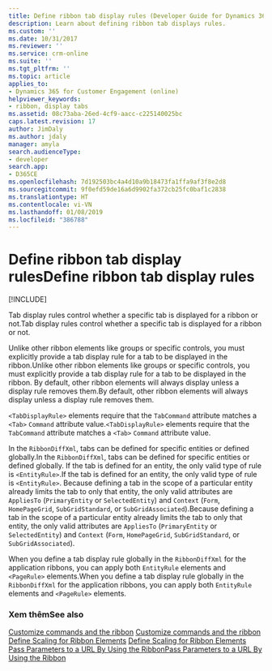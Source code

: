 ```yaml
---
title: Define ribbon tab display rules (Developer Guide for Dynamics 365 for Customer Engagement) | MicrosoftDocs
description: Learn about defining ribbon tab displays rules.
ms.custom: ''
ms.date: 10/31/2017
ms.reviewer: ''
ms.service: crm-online
ms.suite: ''
ms.tgt_pltfrm: ''
ms.topic: article
applies_to:
- Dynamics 365 for Customer Engagement (online)
helpviewer_keywords:
- ribbon, display tabs
ms.assetid: 08c73aba-26ed-4cf9-aacc-c225140025bc
caps.latest.revision: 17
author: JimDaly
ms.author: jdaly
manager: amyla
search.audienceType:
- developer
search.app:
- D365CE
ms.openlocfilehash: 7d192503bc4a4d10a9b18473fa1ffa9af3f8e2d8
ms.sourcegitcommit: 9f0efd59de16a6d9902fa372cb25fc0baf1c2838
ms.translationtype: HT
ms.contentlocale: vi-VN
ms.lasthandoff: 01/08/2019
ms.locfileid: "386788"
---
```

# <a name="define-ribbon-tab-display-rules"></a><span data-ttu-id="c065b-103">Define ribbon tab display rules</span><span class="sxs-lookup"><span data-stu-id="c065b-103">Define ribbon tab display rules</span></span>

[!INCLUDE[](../../includes/cc_applies_to_update_9_0_0.md)]

<span data-ttu-id="c065b-104">Tab display rules control whether a specific tab is displayed for a ribbon or not.</span><span class="sxs-lookup"><span data-stu-id="c065b-104">Tab display rules control whether a specific tab is displayed for a ribbon or not.</span></span>  
  
 <span data-ttu-id="c065b-105">Unlike other ribbon elements like groups or specific controls, you must explicitly provide a tab display rule for a tab to be displayed in the ribbon.</span><span class="sxs-lookup"><span data-stu-id="c065b-105">Unlike other ribbon elements like groups or specific controls, you must explicitly provide a tab display rule for a tab to be displayed in the ribbon.</span></span> <span data-ttu-id="c065b-106">By default, other ribbon elements will always display unless a display rule removes them.</span><span class="sxs-lookup"><span data-stu-id="c065b-106">By default, other ribbon elements will always display unless a display rule removes them.</span></span>  
  
 <span data-ttu-id="c065b-107">`<TabDisplayRule>` elements require that the `TabCommand` attribute matches a `<Tab>` `Command` attribute value.</span><span class="sxs-lookup"><span data-stu-id="c065b-107">`<TabDisplayRule>` elements require that the `TabCommand` attribute matches a `<Tab>` `Command` attribute value.</span></span>  
  
 <span data-ttu-id="c065b-108">In the `RibbonDiffXml`, tabs can be defined for specific entities or defined globally.</span><span class="sxs-lookup"><span data-stu-id="c065b-108">In the `RibbonDiffXml`, tabs can be defined for specific entities or defined globally.</span></span> <span data-ttu-id="c065b-109">If the tab is defined for an entity, the only valid type of rule is `<EntityRule>`.</span><span class="sxs-lookup"><span data-stu-id="c065b-109">If the tab is defined for an entity, the only valid type of rule is `<EntityRule>`.</span></span> <span data-ttu-id="c065b-110">Because defining a tab in the scope of a particular entity already limits the tab to only that entity, the only valid attributes are `AppliesTo` (`PrimaryEntity` or `SelectedEntity`) and `Context` (`Form`, `HomePageGrid`, `SubGridStandard`, or `SubGridAssociated`).</span><span class="sxs-lookup"><span data-stu-id="c065b-110">Because defining a tab in the scope of a particular entity already limits the tab to only that entity, the only valid attributes are `AppliesTo` (`PrimaryEntity` or `SelectedEntity`) and `Context` (`Form`, `HomePageGrid`, `SubGridStandard`, or `SubGridAssociated`).</span></span>  
  
 <span data-ttu-id="c065b-111">When you define a tab display rule globally in the `RibbonDiffXml` for the application ribbons, you can apply both `EntityRule` elements and `<PageRule>` elements.</span><span class="sxs-lookup"><span data-stu-id="c065b-111">When you define a tab display rule globally in the `RibbonDiffXml` for the application ribbons, you can apply both `EntityRule` elements and `<PageRule>` elements.</span></span>  
  
### <a name="see-also"></a><span data-ttu-id="c065b-112">Xem thêm</span><span class="sxs-lookup"><span data-stu-id="c065b-112">See also</span></span>  
 <span data-ttu-id="c065b-113">[Customize commands and the ribbon](customize-commands-ribbon.md) </span><span class="sxs-lookup"><span data-stu-id="c065b-113">[Customize commands and the ribbon](customize-commands-ribbon.md) </span></span>  
 <span data-ttu-id="c065b-114">[Define Scaling for Ribbon Elements](define-scaling-ribbon-elements.md) </span><span class="sxs-lookup"><span data-stu-id="c065b-114">[Define Scaling for Ribbon Elements](define-scaling-ribbon-elements.md) </span></span>  
 [<span data-ttu-id="c065b-115">Pass Parameters to a URL By Using the Ribbon</span><span class="sxs-lookup"><span data-stu-id="c065b-115">Pass Parameters to a URL By Using the Ribbon</span></span>](pass-parameters-url-by-using-ribbon.md)
